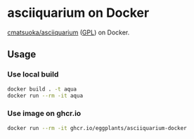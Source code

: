 # asciiquarium on Docker

[cmatsuoka/asciiquarium](https://github.com/cmatsuoka/asciiquarium) ([GPL](https://github.com/cmatsuoka/asciiquarium/blob/master/gpl.txt)) on Docker.

## Usage

### Use local build

```sh
docker build . -t aqua
docker run --rm -it aqua
```

### Use image on ghcr.io

```sh
docker run --rm -it ghcr.io/eggplants/asciiquarium-docker
```
